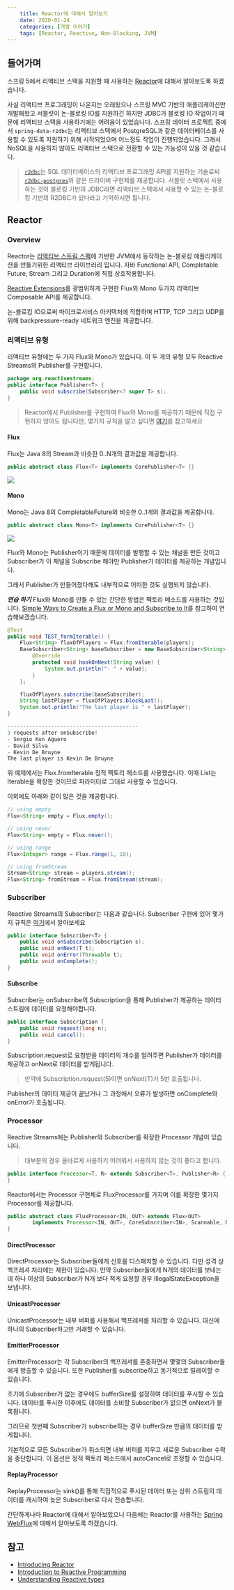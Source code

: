 ```yaml
---
    title: Reactor에 대해서 알아보기
    date: 2020-01-24
    categories: [개발 이야기]
    tags: [Reactor, Reactive, Non-Blocking, JVM]
---
```


## 들어가며

스프링 5에서 리액티브 스택을 지원할 때 사용하는 [Reactor](https://projectreactor.io/)에 대해서 알아보도록 하겠습니다.

사실 리액티브 프로그래밍이 나온지는 오래됬으나 스프링 MVC 기반의 애플리케이션만 개발해왔고 서블릿이 논-블로킹 IO를 지원하긴 하지만 JDBC가 블로킹 IO 작업이기 때문에 리액티브 스택을 사용하기에는 어려움이 있었습니다. 스프링 데이터 프로젝트 중에서 `spring-data-r2dbc`는 리액티브 스택에서 PostgreSQL과 같은 데이터베이스를 사용할 수 있도록 지원하기 위해 시작되었으며 어느정도 작업이 진행되었습니다. 그래서 NoSQL을 사용하지 않아도 리액티브 스택으로 전환할 수 있는 가능성이 있을 것 같습니다.

> [`r2dbc`](https://r2dbc.io/)는 SQL 데이터베이스의 리액티브 프로그래밍 API를 지원하는 기술로써 [`r2dbc-postgres`](https://github.com/r2dbc/r2dbc-postgresql)와 같은 드라이버 구현체를 제공합니다.
> 서블릿 스택에서 사용하는 것이 블로킹 기반의 JDBC라면 리액티브 스택에서 사용할 수 있는 논-블로킹 기반의 R2DBC가 있다라고 기억하시면 됩니다.

## Reactor

### Overview
Reactor는 [리액티브 스트림 스펙](https://github.com/reactive-streams/reactive-streams-jvm)에 기반한 JVM에서 동작하는 논-블로킹 애플리케이션을 만들기위한 리액티브 라이브러리 입니다. 자바 Functional API, Completable Future, Stream 그리고 Duration에 직접 상호작용합니다.

[Reactive Extensions](http://reactivex.io/)를 광범위하게 구현한 Flux와 Mono 두가지 리액티브 Composable API를 제공합니다.

논-블로킹 IO으로써 마이크로서비스 아키텍처에 적합하며 HTTP, TCP 그리고 UDP를 위해 backpressure-ready 네트워크 엔진을 제공합니다.

<script async class="speakerdeck-embed" data-id="fa5195b61d9e4d7bb85c84fc53740b89" data-ratio="1.77777777777778" src="//speakerdeck.com/assets/embed.js"></script>

### 리액티브 유형
리액티브 유형에는 두 가지 Flux와 Mono가 있습니다. 이 두 개의 유형 모두 Reactive Streams의 Publisher를 구현합니다.

```java
package org.reactivestreams;
public interface Publisher<T> {
    public void subscribe(Subscriber<? super T> s);
}
```

> Reactor에서 Publisher를 구현하여 Flux와 Mono를 제공하기 때문에 직접 구현하지 않아도 됩니다만, 몇가지 규칙을 알고 싶다면 [여기](https://github.com/reactive-streams/reactive-streams-jvm/blob/master/README.md#1-publisher-code)를 참고하세요

#### Flux
Flux는 Java 8의 Stream과 비슷한 0..N개의 결과값을 제공합니다.

```java
public abstract class Flux<T> implements CorePublisher<T> {}
```

![](https://raw.githubusercontent.com/reactor/reactor-core/v3.0.7.RELEASE/src/docs/marble/flux.png)

#### Mono
Mono는 Java 8의 CompletableFuture와 비슷한 0..1개의 결과값을 제공합니다.

```java
public abstract class Mono<T> implements CorePublisher<T> {}
```

![](https://raw.githubusercontent.com/reactor/reactor-core/v3.0.7.RELEASE/src/docs/marble/mono.png)

Flux와 Mono는 Publisher이기 때문에 데이터를 발행할 수 있는 채널을 만든 것이고 Subscriber가 이 채널을 Subscribe 해야만 Publisher가 데이터를 제공하는 개념입니다.

그래서 Publisher가 만들어졌다해도 내부적으로 어떠한 것도 실행되지 않습니다.

**_연습 하기_**
Flux와 Mono를 만들 수 있는 간단한 방법은 팩토리 메소드를 사용하는 것입니다. [Simple Ways to Create a Flux or Mono and Subscribe to It](https://projectreactor.io/docs/core/release/reference/#_simple_ways_to_create_a_flux_or_mono_and_subscribe_to_it)를 참고하여 연습해보겠습니다.

```java
@Test
public void TEST_formIterable() {
    Flux<String> fluxOfPlayers = Flux.fromIterable(players);
    BaseSubscriber<String> baseSubscriber = new BaseSubscriber<String>() {
        @Override
        protected void hookOnNext(String value) {
            System.out.println("- " + value);
        }
    };

    fluxOfPlayers.subscribe(baseSubscriber);
    String lastPlayer = fluxOfPlayers.blockLast();
    System.out.println("The last player is " + lastPlayer);
}

------------------------------------------
3 requests after onSubscribe!
- Sergio Kun Aguero
- David Silva
- Kevin De Bruyne
The last player is Kevin De Bruyne
```

위 예제에서는 Flux.fromIterable 정적 팩토리 메소드를 사용했습니다. 이때 List는 Iterable을 확장한 것이므로 파라미터로 그대로 사용할 수 있습니다.

이외에도 아래와 같이 많은 것을 제공합니다.

```java
// using empty
Flux<String> empty = Flux.empty();

// using never
Flux<String> empty = Flux.never();

// using range
Flux<Integer> range = Flux.range(1, 10);

// using fromStream
Stream<String> stream = players.stream();
Flux<String> fromStream = Flux.fromStream(stream);
```

### Subscriber
Reactive Streams의 Subscriber는 다음과 같습니다.
Subscriber 구현에 있어 몇가지 규칙은 [여기](https://github.com/reactive-streams/reactive-streams-jvm/blob/master/README.md#2-subscriber-code)에서 알아보세요

```java
public interface Subscriber<T> {
    public void onSubscribe(Subscription s);
    public void onNext(T t);
    public void onError(Throwable t);
    public void onComplete();
}
```

#### Subscribe
Subscriber는 onSubscribe의 Subscription을 통해 Publisher가 제공하는 데이터 스트림에 데이터를 요청해야합니다.

```java
public interface Subscription {
    public void request(long n);
    public void cancel();
}
```

Subscription.request로 요청받을 데이터의 개수를 알려주면 Publisher가 데이터를 제공하고 onNext로 데이터를 받게됩니다.

> 만약에 Subscription.request(5)이면 onNext(T)가 5번 호출됩니다.

Publisher의 데이터 제공이 끝났거나 그 과정에서 오류가 발생하면 onComplete와 onError가 호출됩니다.

### Processor
Reactive Streams에는 Publisher와 Subscriber를 확장한 Processor 개념이 있습니다. 

> 대부분의 경우 올바르게 사용하기 어려워서 사용하지 않는 것이 좋다고 합니다.

```java
public interface Processor<T, R> extends Subscriber<T>, Publisher<R> {
}
```

Reactor에서는 Processor 구현체로 FluxProcessor를 가지며 이를 확장한 몇가지 Processor를 제공합니다.

```java
public abstract class FluxProcessor<IN, OUT> extends Flux<OUT>
		implements Processor<IN, OUT>, CoreSubscriber<IN>, Scannable, Disposable {
}
```

#### DirectProcessor
DirectProcessor는 Subscriber들에게 신호를 디스패치할 수 있습니다. 다만 성격 상 백프레셔 처리에는 제한이 있습니다. 만약 Subscriber들에게 N개의 데이터를 보내는데 하나 이상의 Subscriber가 N개 보다 적게 요청할 경우 IllegalStateException을 보냅니다.

#### UnicastProcessor
UnicastProcessor는 내부 버퍼를 사용해서 백프레셔를 처리할 수 있습니다. 대신에 하나의 Subscriber하고만 거래할 수 있습니다.

#### EmitterProcessor
EmitterProcessor는 각 Subscriber의 백프레셔를 존중하면서 몇몇의 Subscriber들에게 방출할 수 있습니다. 또한 Publisher를 subscribe하고 동기적으로 릴레이할 수 있습니다.

초기에 Subscriber가 없는 경우에도 bufferSize를 설정하여 데이터를 푸시할 수 있습니다. 데이터를 푸시한 이후에도 데이터를 소비할 Subscriber가 없으면 onNext가 블록됩니다.

그러므로 첫번째 Subscriber가 subscribe하는 경우 bufferSize 만큼의 데이터를 받게됩니다.

기본적으로 모든 Subscriber가 취소되면 내부 버퍼를 지우고 새로운 Subscriber 수락을 중단합니다. 이 옵션은 정적 팩토리 메소드에서 autoCancel로 조정할 수 있습니다.

#### ReplayProcessor
ReplayProcessor는 sink()를 통해 직접적으로 푸시된 데이터 또는 상위 스트림의 데이터를 캐시하여 늦은 Subscriber로 다시 전송합니다.

간단하게나마 Reactor에 대해서 알아보았으니 다음에는 Reactor를 사용하는 [Spring WebFlux](https://kdevkr.github.io/archives/2020/a-study-on-spring-webflux/)에 대해서 알아보도록 하겠습니다.

## 참고
- [Introducing Reactor](https://projectreactor.io/docs/core/release/reference/#getting-started-introducing-reactor)
- [Introduction to Reactive Programming](https://tech.io/playgrounds/929/reactive-programming-with-reactor-3/Intro)
- [Understanding Reactive types](https://spring.io/blog/2016/04/19/understanding-reactive-types)